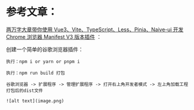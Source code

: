 # 参考文章：

[两万字大章带你使用 Vue3、Vite、TypeScript、Less、Pinia、Naive-ui 开发 Chrome 浏览器 Manifest V3 版本插件](https://zhuanlan.zhihu.com/p/679804993 "两万字大章带你使用 Vue3、Vite、TypeScript、Less、Pinia、Naive-ui 开发 Chrome 浏览器 Manifest V3 版本插件") ：

创建一个简单的谷歌浏览器插件：

```
执行：npm i or yarn or pnpm i

执行：npm run build 打包

谷歌浏览器 -> 扩展程序 -> 管理扩展程序 -> 打开右上角开发者模式 -> 左上角加载工程打包后的dist文件

![alt text](image.png)
```
